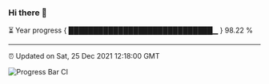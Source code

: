### Hi there 👋

⏳ Year progress { █████████████████████████████▁ } 98.22 %

---

⏰ Updated on Sat, 25 Dec 2021 12:18:00 GMT

![Progress Bar CI](https://github.com/liununu/liununu/workflows/Progress%20Bar%20CI/badge.svg)
